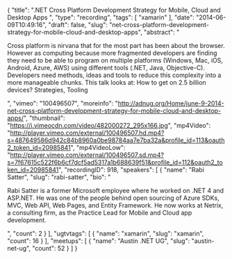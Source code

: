 {
  "title": ".NET Cross Platform Development Strategy for Mobile, Cloud and Desktop Apps ",
  "type": "recording",
  "tags": [
    "xamarin"
  ],
  "date": "2014-06-09T10:49:16",
  "draft": false,
  "slug": "net-cross-platform-development-strategy-for-mobile-cloud-and-desktop-apps",
  "abstract": "<p>Cross platform is nirvana that for the most part has been about the browser. However as computing because more fragmented developers are finding they need to be able to program on multiple platforms (Windows, Mac, iOS, Android, Azure, AWS) using different tools (.NET, Java, Objective-C). Developers need methods, ideas and tools to reduce this complexity into a more manageable chunks. This talk looks at: How to get on 2.5 billion devices? Strategies, Tooling</p>",
  "vimeo": "100496507",
  "moreinfo": "http://adnug.org/Home/june-9-2014-net-cross-platform-development-strategy-for-mobile-cloud-and-desktop-apps/",
  "thumbnail": "https://i.vimeocdn.com/video/482000272_295x166.jpg",
  "mp4Video": "http://player.vimeo.com/external/100496507.hd.mp4?s=487649586d942c84b8960a0be98784aa7e7ba32a&profile_id=113&oauth2_token_id=20985841",
  "mp4VideoLow": "http://player.vimeo.com/external/100496507.sd.mp4?s=7f67615c522f6b6cf7dcf5ad5317a1b688639f51&profile_id=112&oauth2_token_id=20985841",
  "recordingID": 918,
  "speakers": [
    {
      "name": "Rabi Satter",
      "slug": "rabi-satter",
      "bio": "<p>Rabi Satter is a former Microsoft employee where he worked on .NET 4 and ASP.NET. He was one of the people behind open sourcing of Azure SDKs, MVC, Web API, Web Pages, and Entity Framework. He now works at Netrix, a consulting firm, as the Practice Lead for Mobile and Cloud app development.</p>",
      "count": 2
    }
  ],
  "ugtvtags": [
    {
      "name": "xamarin",
      "slug": "xamarin",
      "count": 16
    }
  ],
  "meetups": [
    {
      "name": "Austin .NET UG",
      "slug": "austin-net-ug",
      "count": 52
    }
  ]
}